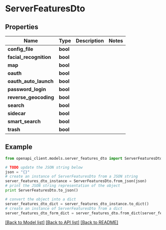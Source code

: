 # ServerFeaturesDto


## Properties
Name | Type | Description | Notes
------------ | ------------- | ------------- | -------------
**config_file** | **bool** |  | 
**facial_recognition** | **bool** |  | 
**map** | **bool** |  | 
**oauth** | **bool** |  | 
**oauth_auto_launch** | **bool** |  | 
**password_login** | **bool** |  | 
**reverse_geocoding** | **bool** |  | 
**search** | **bool** |  | 
**sidecar** | **bool** |  | 
**smart_search** | **bool** |  | 
**trash** | **bool** |  | 

## Example

```python
from openapi_client.models.server_features_dto import ServerFeaturesDto

# TODO update the JSON string below
json = "{}"
# create an instance of ServerFeaturesDto from a JSON string
server_features_dto_instance = ServerFeaturesDto.from_json(json)
# print the JSON string representation of the object
print ServerFeaturesDto.to_json()

# convert the object into a dict
server_features_dto_dict = server_features_dto_instance.to_dict()
# create an instance of ServerFeaturesDto from a dict
server_features_dto_form_dict = server_features_dto.from_dict(server_features_dto_dict)
```
[[Back to Model list]](../README.md#documentation-for-models) [[Back to API list]](../README.md#documentation-for-api-endpoints) [[Back to README]](../README.md)


